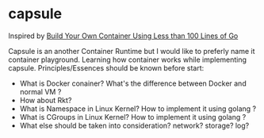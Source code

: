capsule
============

Inspired by [Build Your Own Container Using Less than 100 Lines of Go
](https://www.infoq.com/articles/build-a-container-golang)

Capsule is an another Container Runtime but I would like to preferly name it container playground. Learning how container works while implementing capsule. Principles/Essences should be known before start:

* What is Docker conainer? What's the difference between Docker and normal VM ?
* How about Rkt?
* What is Namespace in Linux Kernel? How to implement it using golang ?
* What is CGroups in Linux Kernel? How to implement it using golang ?
* What else should be taken into consideration? network? storage? log?



